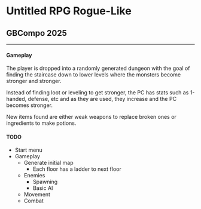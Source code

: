 
# Untitled RPG Rogue-Like
## GBCompo 2025
---

#### Gameplay

The player is dropped into a randomly generated dungeon with the goal of finding the staircase down to lower levels where the monsters become stronger and stronger.

Instead of finding loot or leveling to get stronger, the PC has stats such as 1-handed, defense, etc and as they are used, they increase and the PC becomes stronger.

New items found are either weak weapons to replace broken ones or ingredients to make potions.


#### TODO
- Start menu
- Gameplay
  - Generate initial map
    - Each floor has a ladder to next floor
  - Enemies
    - Spawning
    - Basic AI
  - Movement
  - Combat

